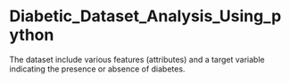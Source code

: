 # Diabetic_Dataset_Analysis_Using_python
The dataset include various features (attributes) and a target variable indicating the presence or absence of diabetes.
